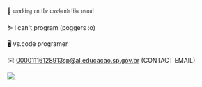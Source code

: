 🌙 𝔴𝔬𝔯𝔨𝔦𝔫𝔤 𝔬𝔫 𝔱𝔥𝔢 𝔴𝔢𝔢𝔨𝔢𝔫𝔡 𝔩𝔦𝔨𝔢 𝔲𝔰𝔲𝔞𝔩

⛷️ I can't program (poggers :o)

🖥️ vs.code programer

✉️ 00001116128913sp@al.educacao.sp.gov.br (CONTACT EMAIL)

![](https://media.tenor.com/zZBeekcxu_EAAAAM/cat-silly.gif).
















